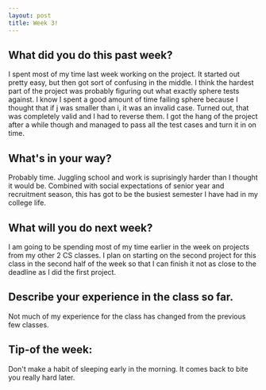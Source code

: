 ```yaml
---
layout: post
title: Week 3!
---
```


## What did you do this past week? 
I spent most of my time last week working on the project. It started out pretty easy, but then got sort of confusing in the middle. I think the hardest part of the project was probably figuring out what exactly sphere tests against. I know I spent a good amount of time failing sphere because I thought that if j was smaller than i, it was an invalid case. Turned out, that was completely valid and I had to reverse them. I got the hang of the project after a while though and managed to pass all the test cases and turn it in on time.

## What's in your way? 
Probably time. Juggling school and work is suprisingly harder than I thought it would be. Combined with social expectations of senior year and recruitment season, this has got to be the busiest semester I have had in my college life.

## What will you do next week? 
I am going to be spending most of my time earlier in the week on projects from my other 2 CS classes. I plan on starting on the second project for this class in the second half of the week so that I can finish it not as close to the deadline as I did the first project.

## Describe your experience in the class so far.
Not much of my experience for the class has changed from the previous few classes.

## Tip-of the week:
Don't make a habit of sleeping early in the morning. It comes back to bite you really hard later.
